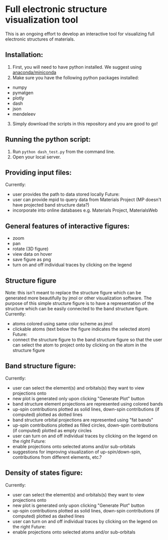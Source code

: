 # Full electronic structure visualization tool

This is an ongoing effort to develop an interactive tool for visualizing full electronic structures of materials.


## Installation:
1. First, you will need to have python installed. We suggest using [anaconda/miniconda](https://conda.io/docs/user-guide/install/index.html)
2. Make sure you have the following python packages installed: 
* numpy
* pymatgen
* plotly
* dash
* json
* mendeleev
3. Simply download the scripts in this repository and you are good to go!


## Running the python script:
1. Run `python dash_test.py` from the command line.
2. Open your local server. 


## Providing input files:
Currently:
* user provides the path to data stored locally
Future:
* user can provide mpid to query data from Materials Project (MP doesn't have projected band structure data?)
* incorporate into online databases e.g. Materials Project, MaterialsWeb


## General features of interactive figures:
* zoom
* pan
* rotate (3D figure)
* view data on hover
* save figure as png
* turn on and off individual traces by clicking on the legend


## Structure figure
Note: this isn't meant to replace the structure figure which can be generated more beautifully by jmol or other visualization software. The purpose of this simple structure figure is to have a representation of the structure which can be easily connected to the band structure figure.
Currently:
* atoms colored using same color scheme as jmol
* clickable atoms (text below the figure indicates the selected atom)
Future:
* connect the structure figure to the band structure figure so that the user can select the atom to project onto by clicking on the atom in the structure figure


## Band structure figure:
Currently:
* user can select the element(s) and orbitals(s) they want to view projections onto
* new plot is generated only upon clicking "Generate Plot" button
* band structure element projections are represented using colored bands
* up-spin contributions plotted as solid lines, down-spin contributions (if computed) plotted as dotted lines
* band structure orbital projections are represented using "fat bands" 
* up-spin contributions plotted as filled circles, down-spin contributions (if computed) plotted as empty circles
* user can turn on and off individual traces by clicking on the legend on the right
Future:
* enable projections onto selected atoms and/or sub-orbitals
* suggestions for improving visualization of up-spin/down-spin, contributions from different elements, etc.?


## Density of states figure:
Currently:
* user can select the element(s) and orbitals(s) they want to view projections onto
* new plot is generated only upon clicking "Generate Plot" button
* up-spin contributions plotted as solid lines, down-spin contributions (if computed) plotted as dashed lines
* user can turn on and off individual traces by clicking on the legend on the right
Future:
* enable projections onto selected atoms and/or sub-orbitals
